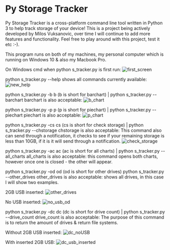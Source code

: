 # Py Storage Tracker
Py Storage Tracker is a cross-platform command line tool written in Python 3 to help track storage of your device! This is a project being actively developed by Milos Vuksanovic, over time I will continue to add more features and functionality. Feel free to play around with this project, test it etc :-).

This program runs on both of my machines, my personal computer which is running on Windows 10 & also my Macbook Pro.

On Windows cmd when python s_tracker.py is first run:
![first_screen](https://user-images.githubusercontent.com/18017763/110236803-f9057c00-7f8b-11eb-8610-1934ba2db3bb.PNG)


python s_tracker.py --help shows all  commands currently available:
![new_help](https://user-images.githubusercontent.com/18017763/110237641-1ee14f80-7f91-11eb-84bf-0b846ba5256e.PNG)


python s_tracker.py -b b (b is short for barchart) | python s_tracker.py --barchart barchart is also acceptable:
![b_chart](https://user-images.githubusercontent.com/18017763/110237016-a0cf7980-7f8d-11eb-9864-caa65cd13f9e.PNG)


python s_tracker.py -p p (p is short for piechart) | python s_tracker.py --piechart piechart is also acceptable:
![p_chart](https://user-images.githubusercontent.com/18017763/110237035-c2c8fc00-7f8d-11eb-8dcd-a0ebb096ea31.PNG)


python s_tracker.py -cs cs (cs is short for check storage) | python s_tracker.py --chstorage chstorage is also acceptable:
This command also can send through a notification, it checks to see if your remaining storage is less than 10GB, if it is it will send through a notification.
![check_storage](https://user-images.githubusercontent.com/18017763/110237105-0d4a7880-7f8e-11eb-8a8d-5dc3bda932e2.PNG)


python s_tracker.py -ac ac (ac is short for all charts) | python s_tracker.py --all_charts all_charts is also acceptable:
this command opens both charts, however once one is closed - the other will appear.


python s_tracker.py -od od (od is short for other drives) python s_tracker.py --other_drives other_drives is also acceptable:
shows all drives, in this case I will show two examples. 


2GB USB inserted:
![other_drives](https://user-images.githubusercontent.com/18017763/110237300-6f57ad80-7f8f-11eb-840f-3fc990382888.PNG)


No USB inserted: 
![no_usb_od](https://user-images.githubusercontent.com/18017763/110237331-9ada9800-7f8f-11eb-9dab-a3b6edbba5aa.PNG)

python s_tracker.py -dc dc (dc is short for drive count) | python s_tracker.py --drive_count drive_count is also acceptable:
The purpose of this command is to return the amount of drives & return file systems.


Without 2GB USB inserted:
![dc_noUSB](https://user-images.githubusercontent.com/18017763/110237498-8b0f8380-7f90-11eb-9a23-d5d247fe28c9.PNG)


With inserted 2GB USB:
![dc_usb_inserted](https://user-images.githubusercontent.com/18017763/110237500-8c40b080-7f90-11eb-9980-c3516d30ebbb.PNG)









